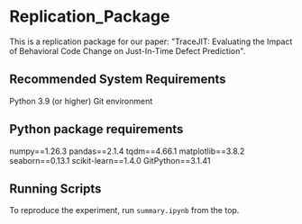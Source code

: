 # Replication_Package
This is a replication package for our paper: "TraceJIT: Evaluating the Impact of Behavioral Code Change on Just-In-Time Defect Prediction".

## Recommended System Requirements
Python 3.9 (or higher)
Git environment

## Python package requirements
numpy==1.26.3
pandas==2.1.4
tqdm==4.66.1
matplotlib==3.8.2
seaborn==0.13.1
scikit-learn==1.4.0
GitPython==3.1.41

## Running Scripts
To reproduce the experiment, run `summary.ipynb` from the top.